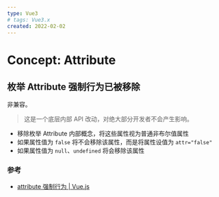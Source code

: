 ```yaml
---
type: Vue3
# tags: Vue3.x
created: 2022-02-02
---
```


# Concept: Attribute

## 枚举 Attribute 强制行为已被移除

非兼容。

> 这是一个底层内部 API 改动，对绝大部分开发者不会产生影响。

- 移除枚举 Attribute 内部概念，将这些属性视为普通非布尔值属性
- 如果属性值为 `false` 将不会移除该属性，而是将属性设值为 `attr="false"`
- 如果属性值为 `null`、`undefined` 将会移除该属性

### 参考

- [attribute 强制行为 | Vue.js](https://v3.cn.vuejs.org/guide/migration/attribute-coercion.html#%E5%B0%86-false-%E5%BC%BA%E5%88%B6%E8%BD%AC%E6%8D%A2%E4%B8%BA-false-%E8%80%8C%E4%B8%8D%E6%98%AF%E7%A7%BB%E9%99%A4-attribute)
